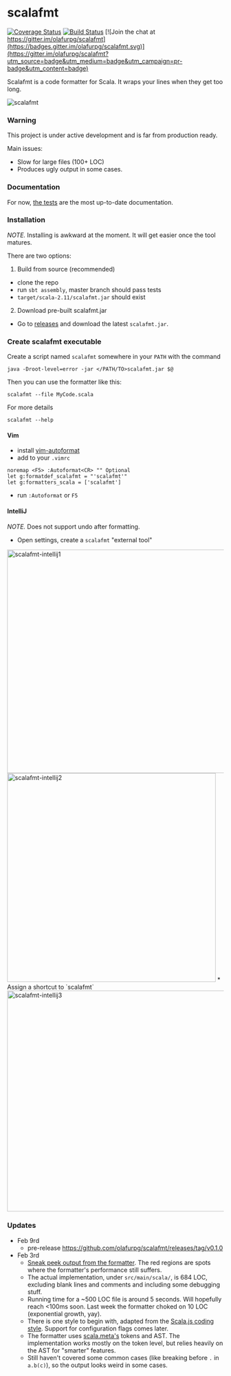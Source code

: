 # scalafmt

[![Coverage Status](https://coveralls.io/repos/olafurpg/scalafmt/badge.svg?branch=master&service=github)](https://coveralls.io/github/olafurpg/scalafmt?branch=master)
[![Build Status](https://travis-ci.org/olafurpg/scalafmt.svg?branch=master)](https://travis-ci.org/olafurpg/scalafmt)
[![Join the chat at https://gitter.im/olafurpg/scalafmt](https://badges.gitter.im/olafurpg/scalafmt.svg)](https://gitter.im/olafurpg/scalafmt?utm_source=badge&utm_medium=badge&utm_campaign=pr-badge&utm_content=badge)

Scalafmt is a code formatter for Scala. It wraps your lines when they get too long.

![scalafmt](https://cloud.githubusercontent.com/assets/1408093/12928034/99d3ffe8-cf6b-11e5-9ec5-42de7c4e0155.gif)

### Warning
This project is under active development and is far from production ready.

Main issues:
* Slow for large files (100+ LOC)
* Produces ugly output in some cases.

### Documentation
For now, [the tests](src/test/resources) are the most up-to-date documentation.

### Installation

*NOTE.* Installing is awkward at the moment. It will get easier once the tool matures.

There are two options:

1. Build from source (recommended)
  * clone the repo
  * run `sbt assembly`, master branch should pass tests
  * `target/scala-2.11/scalafmt.jar` should exist
2. Download pre-built scalafmt.jar
  * Go to [releases](https://github.com/olafurpg/scalafmt/releases) and
    download the latest `scalafmt.jar`.

### Create scalafmt executable

Create a script named `scalafmt` somewhere in your `PATH` with the command

```
java -Droot-level=error -jar </PATH/TO>scalafmt.jar $@
```

Then you can use the formatter like this:

```
scalafmt --file MyCode.scala
```

For more details

```
scalafmt --help
```

#### Vim

* install [vim-autoformat](https://github.com/Chiel92/vim-autoformat)
* add to your `.vimrc`

```vim
noremap <F5> :Autoformat<CR> "" Optional
let g:formatdef_scalafmt = "'scalafmt'"
let g:formatters_scala = ['scalafmt']
```
* run `:Autoformat` or `F5`

#### IntelliJ

*NOTE.* Does not support undo after formatting.

* Open settings, create a `scalafmt` "external tool"

<img width="519" alt="scalafmt-intellij1" src="https://cloud.githubusercontent.com/assets/1408093/12949316/6963ffce-d007-11e5-847e-65956d5cc781.png">
<img width="485" alt="scalafmt-intellij2" src="https://cloud.githubusercontent.com/assets/1408093/12949336/854a029c-d007-11e5-8856-743a0d76861e.png">
* Assign a shortcut to `scalafmt`

<img width="513" alt="scalafmt-intellij3" src="https://cloud.githubusercontent.com/assets/1408093/12949347/9c07dda6-d007-11e5-96d4-8cd53394a52c.png">


### Updates

* Feb 9rd
   * pre-release https://github.com/olafurpg/scalafmt/releases/tag/v0.1.0
* Feb 3rd
    * [Sneak peek output from the
    formatter](https://htmlpreview.github.io/?https://github.com/olafurpg/scalafmt/blob/htmlpreview/reports/scalafmt-feb3.html).
    The red regions are spots where the formatter's performance still suffers.
    * The actual implementation, under `src/main/scala/`, is 684 LOC, excluding blank lines and comments and including some debugging stuff.
    * Running time for a ~500 LOC file is around 5 seconds. Will hopefully
    reach <100ms soon. Last week the formatter choked on 10 LOC (exponential
    growth, yay).
    * There is one style to begin with, adapted from the [Scala.js coding
    style](https://github.com/scala-js/scala-js/blob/master/CODINGSTYLE.md).
    Support for
    configuration flags comes later.
    * The formatter uses [scala.meta's](https://github.com/scalameta/scalameta)
    tokens and AST. The implementation works mostly on the token level, but
    relies heavily on the AST for "smarter" features.
    * Still haven't covered some common cases (like breaking before `.` in
    `a.b(c)`), so the output looks weird in some cases.


